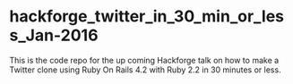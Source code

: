 # hackforge_twitter_in_30_min_or_less_Jan-2016
This is the code repo for the up coming Hackforge talk on how to make a Twitter clone using Ruby On Rails 4.2 with Ruby 2.2 in 30 minutes or less.
